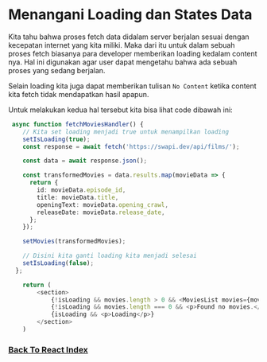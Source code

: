 # Menangani Loading dan States Data

Kita tahu bahwa proses fetch data didalam server berjalan sesuai dengan kecepatan internet yang kita miliki. Maka dari itu untuk dalam sebuah proses fetch biasanya para developer memberikan loading kedalam content nya. Hal ini digunakan agar user dapat mengetahu bahwa ada sebuah proses yang sedang berjalan.

Selain loading kita juga dapat memberikan tulisan `No Content` ketika content kita fetch tidak mendapatkan hasil apapun.

Untuk melakukan kedua hal tersebut kita bisa lihat code dibawah ini:

```ts
 async function fetchMoviesHandler() {
    // Kita set loading menjadi true untuk menampilkan loading
    setIsLoading(true);
    const response = await fetch('https://swapi.dev/api/films/');

    const data = await response.json();

    const transformedMovies = data.results.map(movieData => {
      return {
        id: movieData.episode_id,
        title: movieData.title,
        openingText: movieData.opening_crawl,
        releaseDate: movieData.release_date,
      };
    });

    setMovies(transformedMovies);

    // Disini kita ganti loading kita menjadi selesai
    setIsLoading(false);
  };

    return (
        <section>
            {!isLoading && movies.length > 0 && <MoviesList movies={movies} />}
            {!isLoading && movies.length === 0 && <p>Found no movies.</p>}
            {isLoading && <p>Loading</p>}
        </section>
    )
```

### [Back To React Index](../../README.md)
